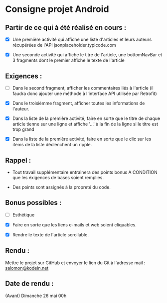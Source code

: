 # Consigne projet Android

## Partir de ce qui à été réalisé en cours :

- [x] Une première activité qui affiche une liste d'articles et leurs auteurs récupérées de l'API jsonplaceholder.typicode.com

- [x] Une seconde activité qui affiche le titre de l'article, une bottomNavBar et 3 fragments dont le premier affiche le texte de l'article


## Exigences :

- [ ] Dans le second fragment, afficher les commentaires liés à l'article (il faudra donc ajouter une méthode à l'interface API utilisée par Retrofit)

- [x] Dans le troisièmme fragment, afficher toutes les informations de l'auteur.

- [x] Dans la liste de la première activité, faire en sorte que le titre de chaque article tienne sur une ligne et affiche '...' à la fin de la ligne si le titre est trop grand

- [x] Dans la liste de la première activité, faire en sorte que le clic sur les items de la liste déclenchent un ripple.


## Rappel :

- Tout travail supplémentaire entrainera des points bonus A CONDITION que les éxigences de bases soient remplies.

- Des points sont assignés à la propreté du code.


## Bonus possibles :
- [ ] Esthétique

- [x] Faire en sorte que les liens e-mails et web soient cliquables.

- [x] Rendre le texte de l'article scrollable.


## Rendu :

Mettre le projet sur GitHub et envoyer le lien du Git à l'adresse mail : salomon@kodein.net


## Date de rendu :

(Avant) Dimanche 26 mai 00h
